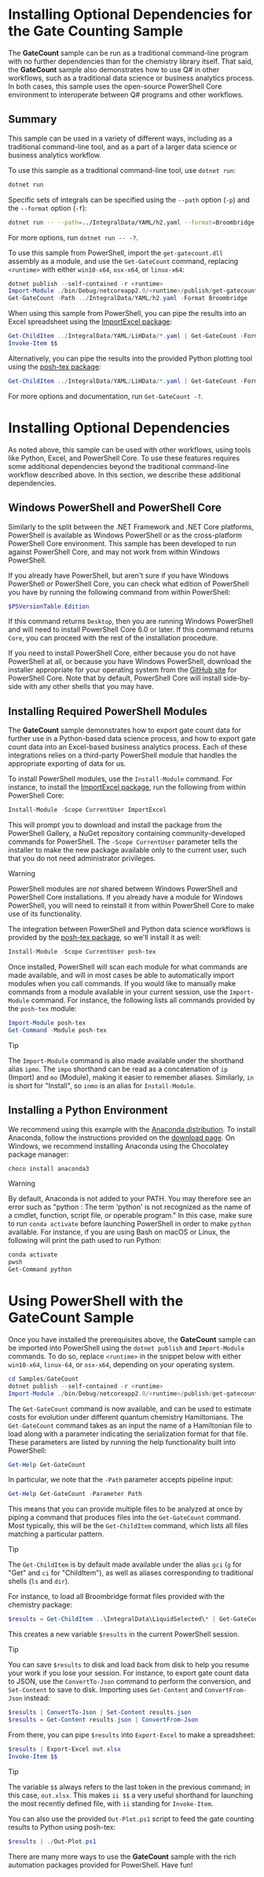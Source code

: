 # Installing Optional Dependencies for the Gate Counting Sample #

The **GateCount** sample can be run as a traditional command-line program with no further dependencies than for the chemistry library itself.
That said, the **GateCount** sample also demonstrates how to use Q# in other workflows, such as a traditional data science or business analytics process.
In both cases, this sample uses the open-source PowerShell Core environment to interoperate between Q# programs and other workflows.

## Summary ##

This sample can be used in a variety of different ways, including as a traditional command-line tool, and as a part of a larger data science or business analytics workflow.

To use this sample as a traditional command-line tool, use `dotnet run`:

```bash
dotnet run
```

Specific sets of integrals can be specified using the `--path` option (`-p`) and the `--format` option (`-f`):

```bash
dotnet run -- --path=../IntegralData/YAML/h2.yaml --format=Broombridge
```

For more options, run `dotnet run -- -?`.

To use this sample from PowerShell, import the `get-gatecount.dll` assembly as a module, and use the `Get-GateCount` command, replacing `<runtime>` with either `win10-x64`, `osx-x64`, or `linux-x64`:
```powershell
dotnet publish --self-contained -r <runtime>
Import-Module ./bin/Debug/netcoreapp2.0/<runtime>/publish/get-gatecount.dll
Get-GateCount -Path ../IntegralData/YAML/h2.yaml -Format Broombridge
```

When using this sample from PowerShell, you can pipe the results into an Excel spreadsheet using the [ImportExcel package](https://github.com/dfinke/ImportExcel):
```powershell
Get-ChildItem ../IntegralData/YAML/LiHData/*.yaml | Get-GateCount -Format Broombridge | Export-Excel out.xlsx
Invoke-Item $$
```
Alternatively, you can pipe the results into the provided Python plotting tool using the [posh-tex package](https://www.cgranade.com/posh-tex/):
```powershell
Get-ChildItem ../IntegralData/YAML/LiHData/*.yaml | Get-GateCount -Format Broombridge | ./Out-Plot.ps1
```

For more options and documentation, run `Get-GateCount -?`.

# Installing Optional Dependencies #

As noted above, this sample can be used with other workflows, using tools like Python, Excel, and PowerShell Core.
To use these features requires some additional dependencies beyond the traditional command-line workflow described above.
In this section, we describe these additional dependencies.

## Windows PowerShell and PowerShell Core ##

Similarly to the split between the .NET Framework and .NET Core platforms, PowerShell is available as Windows PowerShell or as the cross-platform PowerShell Core environment.
This sample has been developed to run against PowerShell Core, and may not work from within Windows PowerShell.

If you already have PowerShell, but aren't sure if you have Windows PowerShell or PowerShell Core, you can check what edition of PowerShell you have by running the following command from within PowerShell:

```PowerShell
$PSVersionTable.Edition
```

If this command returns `Desktop`, then you are running Windows PowerShell and will need to install PowerShell Core 6.0 or later.
If this command returns `Core`, you can proceed with the rest of the installation procedure.

If you need to install PowerShell Core, either because you do not have PowerShell at all, or because you have Windows PowerShell, download the installer appropriate for your operating system from the [GitHub site](https://github.com/PowerShell/PowerShell#get-powershell) for PowerShell Core.
Note that by default, PowerShell Core will install side-by-side with any other shells that you may have.

## Installing Required PowerShell Modules ##

The **GateCount** sample demonstrates how to export gate count data for further use in a Python-based data science process, and how to export gate count data into an Excel-based business analytics process.
Each of these integrations relies on a third-party PowerShell module that handles the appropriate exporting of data for us.

To install PowerShell modules, use the `Install-Module` command.
For instance, to install the [ImportExcel package](https://github.com/dfinke/ImportExcel), run the following from within PowerShell Core:

```PowerShell
Install-Module -Scope CurrentUser ImportExcel
```

This will prompt you to download and install the package from the PowerShell Gallery, a NuGet repository containing community-developed commands for PowerShell.
The `-Scope CurrentUser` parameter tells the installer to make the new package available only to the current user, such that you do not need administrator privileges.

> [!WARNING]
> PowerShell modules are *not* shared between Windows PowerShell and PowerShell Core installations.
> If you already have a module for Windows PowerShell, you will need to reinstall it from within PowerShell Core to make use of its functionality.

The integration between PowerShell and Python data science workflows is provided by the [posh-tex package](http://www.cgranade.com/posh-tex), so we'll install it as well:

```PowerShell
Install-Module -Scope CurrentUser posh-tex
```

Once installed, PowerShell will scan each module for what commands are made available, and will in most cases be able to automatically import modules when you call commands.
If you would like to manually make commands from a module available in your current session, use the `Import-Module` command.
For instance, the following lists all commands provided by the `posh-tex` module:

```PowerShell
Import-Module posh-tex
Get-Command -Module posh-tex
```

> [!TIP]
> The `Import-Module` command is also made available under the shorthand alias `ipmo`.
> The `impo` shorthand can be read as a concatenation of `ip` (Import) and `mo` (Module), making it easier to remember aliases.
> Similarly, `in` is short for "Install", so `inmo` is an alias for `Install-Module`.

## Installing a Python Environment ##

We recommend using this example with the [Anaconda distribution](https://www.anaconda.com/).
To install Anaconda, follow the instructions provided on the [download page](https://www.anaconda.com/download/).
On Windows, we recommend installing Anaconda using the Chocolatey package manager:

```PowerShell
choco install anaconda3
```

> [!WARNING]
> By default, Anaconda is not added to your PATH.
> You may therefore see an error such as "python : The term 'python' is not recognized as the name of a cmdlet, function, script file, or operable program."
> In this case, make sure to run `conda activate` before launching PowerShell in order to make `python` available.
> For instance, if you are using Bash on macOS or Linux, the following will print the path used to run Python:
> ```bash
> conda activate
> pwsh
> Get-Command python
> ```

# Using PowerShell with the **GateCount** Sample #

Once you have installed the prerequisites above, the **GateCount** sample can be imported into PowerShell using the `dotnet publish` and `Import-Module` commands.
To do so, replace `<runtime>` in the snippet below with either `win10-x64`, `linux-64`, or `osx-x64`, depending on your operating system.

```PowerShell
cd Samples/GateCount
dotnet publish --self-contained -r <runtime>
Import-Module ./bin/Debug/netcoreapp2.0/<runtime>/publish/get-gatecount.dll
```

The `Get-GateCount` command is now available, and can be used to estimate costs for evolution under different quantum chemistry Hamiltonians.
The `Get-GateCount` command takes as an input the name of a Hamiltonian file to load along with a parameter indicating the serialization format for that file.
These parameters are listed by running the help functionality built into PowerShell:

```PowerShell
Get-Help Get-GateCount
```

In particular, we note that the `-Path` parameter accepts pipeline input:

```PowerShell
Get-Help Get-GateCount -Parameter Path
```

This means that you can provide multiple files to be analyzed at once by piping a command that produces files into the `Get-GateCount` command.
Most typically, this will be the `Get-ChildItem` command, which lists all files matching a particular pattern.

> [!TIP]
> The `Get-ChildItem` is by default made available under the alias `gci` (`g` for "Get" and `ci` for "ChildItem"), as well as aliases corresponding to traditional shells (`ls` and `dir`).

For instance, to load all Broombridge format files provided with the chemistry package:

```PowerShell
$results = Get-ChildItem ..\IntegralData\LiquidSelected\* | Get-GateCount -Format Liquid
```

This creates a new variable `$results` in the current PowerShell session.

> [!TIP]
> You can save `$results` to disk and load back from disk to help you resume your work if you lose your session.
> For instance, to export gate count data to JSON, use the `ConvertTo-Json` command to perform the conversion, and `Set-Content` to save to disk.
> Importing uses `Get-Content` and `ConvertFrom-Json` instead:
> ```PowerShell
> $results | ConvertTo-Json | Set-Content results.json
> $results = Get-Content results.json | ConvertFrom-Json
> ```

From there, you can pipe `$results` into `Export-Excel` to make a spreadsheet:

```PowerShell
$results | Export-Excel out.xlsx
Invoke-Item $$
```

> [!TIP]
> The variable `$$` always refers to the last token in the previous command; in this case, `out.xlsx`.
> This makes `ii $$` a very useful shorthand for launching the most recently defined file, with `ii` standing for `Invoke-Item`.

You can also use the provided `Out-Plot.ps1` script to feed the gate counting results to Python using posh-tex:

```PowerShell
$results | ./Out-Plot.ps1
```

There are many more ways to use the **GateCount** sample with the rich automation packages provided for PowerShell.
Have fun!
